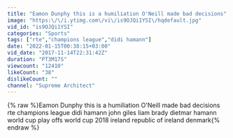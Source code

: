 ```yaml
---
title: "Eamon Dunphy this is a humiliation O'Neill made bad decisions"
image: "https:\/\/i.ytimg.com\/vi\/is9OJQi1YSI\/hqdefault.jpg"
vid_id: "is9OJQi1YSI"
categories: "Sports"
tags: ["rte","champions league","didi hamann"]
date: "2022-01-15T00:38:15+03:00"
vid_date: "2017-11-14T22:31:42Z"
duration: "PT3M17S"
viewcount: "12410"
likeCount: "38"
dislikeCount: ""
channel: "Supreme Architect"
---
```

{% raw %}Eamon Dunphy this is a humiliation O'Neill made bad decisions rte champions league didi hamann john giles liam brady dietmar hamann world cup play offs world cup 2018 ireland republic of ireland denmark{% endraw %}

